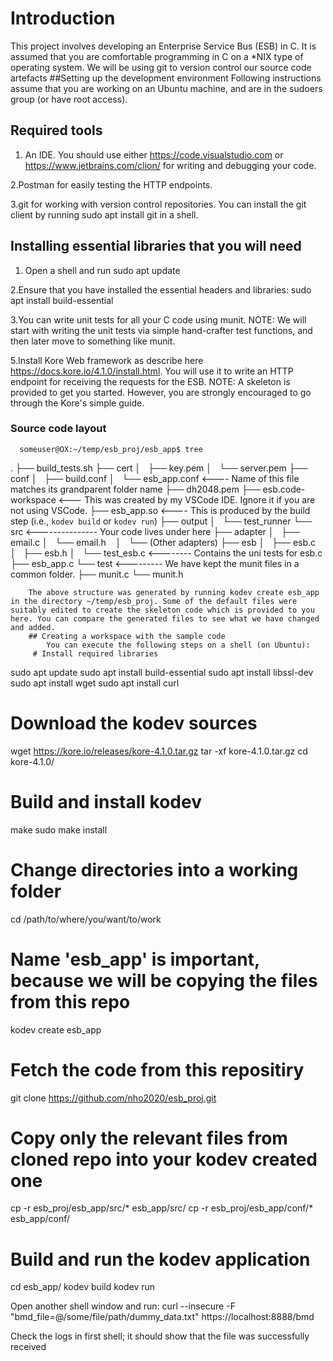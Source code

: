 # Introduction
  This project involves developing an Enterprise Service Bus (ESB) in C. It is assumed that you are comfortable programming in C on a *NIX type of operating system. We will be using git to version control our source code artefacts
 ##Setting up the development environment
   Following instructions assume that you are working on an Ubuntu machine, and are in the sudoers group (or have root access).
   ## Required tools
  1. An IDE. You should use either https://code.visualstudio.com or https://www.jetbrains.com/clion/ for writing and debugging your code.
  
  2.Postman for easily testing the HTTP endpoints.
  
  3.git for working with version control repositories. You can install the git client by running sudo apt install git in a shell.
  
  ## Installing essential libraries that you will need
 1. Open a shell and run sudo apt update

2.Ensure that you have installed the essential headers and libraries: sudo apt install build-essential

3.You can write unit tests for all your C code using munit. NOTE: We will start with writing the unit tests via simple hand-crafter test functions, and then later move to something like munit.

5.Install Kore Web framework as  describe here https://docs.kore.io/4.1.0/install.html. You will use it to write an HTTP endpoint for receiving the requests for the ESB. NOTE: A skeleton is provided to get you started. However, you are strongly encouraged to go through the Kore's simple guide.

   ### Source code layout
      someuser@OX:~/temp/esb_proj/esb_app$ tree
.
├── build_tests.sh
├── cert
│   ├── key.pem
│   └── server.pem
├── conf
│   ├── build.conf
│   └── esb_app.conf <---- Name of this file matches its grandparent folder name
├── dh2048.pem
├── esb.code-workspace <--- This was created by my VSCode IDE. Ignore it if you are not using VSCode.
├── esb_app.so <---- This is produced by the build step (i.e., `kodev build` or `kodev run`)
├── output
│   └── test_runner
└── src    <--------------- Your code lives under here
    ├── adapter
    │   ├── email.c
    │   └── email.h
    │   └── (Other adapters)
    ├── esb
    │   ├── esb.c
    │   ├── esb.h
    │   └── test_esb.c  <-------- Contains the uni tests for esb.c
    ├── esb_app.c
    └── test  <--------- We have kept the munit files in a common folder.
        ├── munit.c
        └── munit.h
        
        The above structure was generated by running kodev create esb_app in the directory ~/temp/esb_proj. Some of the default files were suitably edited to create the skeleton code which is provided to you here. You can compare the generated files to see what we have changed and added.
        ## Creating a workspace with the sample code
            You can execute the following steps on a shell (on Ubuntu):
         # Install required libraries
sudo apt update
sudo apt install build-essential
sudo apt install libssl-dev
sudo apt install wget
sudo apt install curl

# Download the kodev sources
wget https://kore.io/releases/kore-4.1.0.tar.gz
tar -xf kore-4.1.0.tar.gz
cd kore-4.1.0/

# Build and install kodev
make
sudo make install

# Change directories into a working folder
cd /path/to/where/you/want/to/work

# Name 'esb_app' is important, because we will be copying the files from this repo
kodev create esb_app

# Fetch the code from this repositiry
git clone https://github.com/nho2020/esb_proj.git

# Copy only the relevant files from cloned repo into your kodev created one
cp -r esb_proj/esb_app/src/* esb_app/src/
cp -r esb_proj/esb_app/conf/* esb_app/conf/

# Build and run the kodev application
cd esb_app/
kodev build
kodev run

Open another shell window and run: curl --insecure -F "bmd_file=@/some/file/path/dummy_data.txt" https://localhost:8888/bmd

Check the logs in first shell; it should show that the file was successfully received


            
            
        
       
